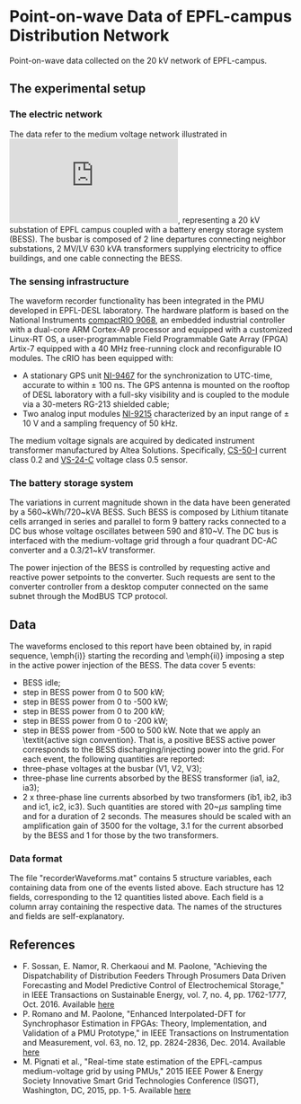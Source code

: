# Point-on-wave Data of EPFL-campus Distribution Network
Point-on-wave data collected on the 20 kV network of EPFL-campus.

## The experimental setup
### The electric network
The data refer to the medium voltage network illustrated in ![figure](https://github.com/DESL-EPFL/Point-on-wave-Data-of-EPFL-campus-Distribution-Network/blob/master/network.pdf), representing a 20 kV substation of EPFL campus coupled with a battery energy storage system (BESS). 
The busbar is composed of 2 line departures connecting neighbor substations, 2 MV/LV 630 kVA transformers supplying electricity to office buildings, and one cable connecting the BESS. 

### The sensing infrastructure
The waveform recorder functionality has been integrated in the PMU developed in EPFL-DESL laboratory.
The hardware platform is based on the National Instruments [compactRIO 9068](http://www.ni.com/pdf/manuals/376007a_02.pdf), an embedded industrial controller with a dual-core ARM Cortex-A9 processor and equipped with a customized Linux-RT OS, a user-programmable Field Programmable Gate Array (FPGA) Artix-7 equipped with a 40 MHz free-running clock and reconfigurable IO modules. 
The cRIO has been equipped with:
* A stationary GPS unit [NI-9467](http://www.ni.com/datasheet/pdf/en/ds-537) for the synchronization to UTC-time, accurate to within $\pm$ 100 ns. The GPS antenna is mounted on the rooftop of DESL laboratory with a full-sky visibility and is coupled to the module via a 30-meters RG-213 shielded cable;
* Two analog input modules [NI-9215](http://www.ni.com/pdf/manuals/373779a_02.pdf) characterized by an input range of $\pm$ 10 V and a sampling frequency of 50 kHz.

The medium voltage signals are acquired by dedicated instrument transformer manufactured by Altea Solutions. Specifically, [CS-50-I](http://www.alteasolutions.com/pdf/Datasheet%20CS-50-I%20Altea) current class 0.2 and [VS-24-C](http://www.alteasolutions.com/pdf/Technical%20Specifications%20VS-24-C.pdf) voltage class 0.5 sensor.

### The battery storage system
The variations in current magnitude shown in the data have been generated by a 560~kWh/720~kVA BESS. Such BESS is composed by Lithium titanate cells arranged in series and parallel to form 9 battery racks connected to a DC bus whose voltage oscillates between 590 and 810~V. The DC bus is interfaced with the medium-voltage grid through a four quadrant DC-AC converter and a 0.3/21~kV transformer. 

The power injection of the BESS is controlled by requesting active and reactive power setpoints to the converter. Such requests are sent to the converter controller from a desktop computer connected on the same subnet through the ModBUS TCP protocol.

## Data
The waveforms enclosed to this report have been obtained by, in rapid sequence, \emph{i)} starting the recording and \emph{ii)} imposing a step in the active power injection of the BESS.
The data cover 5 events:
* BESS idle;
* step in BESS power from 0 to 500 kW;
* step in BESS power from 0 to -500 kW;
* step in BESS power from 0 to 200 kW;
* step in BESS power from 0 to -200 kW;
* step in BESS power from -500 to 500 kW.
Note that we apply an \textit{active sign convention}. That is, a positive BESS active power corresponds to the BESS discharging/injecting power into the grid. For each event, the following quantities are reported:
* three-phase voltages at the busbar (V1, V2, V3);
* three-phase line currents absorbed by the BESS transformer (ia1, ia2, ia3);
* 2 x three-phase line currents absorbed by two transformers (ib1, ib2, ib3 and ic1, ic2, ic3).
Such quantities are stored with 20~$\mu s$ sampling time and for a duration of 2 seconds.
The measures should be scaled with an amplification gain of 3500 for the voltage, 3.1 for the current absorbed by the BESS and 1 for those by the two transformers. 
### Data format
The file "recorderWaveforms.mat" contains 5 structure variables, each containing data from one of the events listed above. 
Each structure has 12 fields, corresponding to the 12 quantities listed above. Each field is a column array containing the respective data. The names of the structures and fields are self-explanatory.

## References
* F. Sossan, E. Namor, R. Cherkaoui and M. Paolone, "Achieving the Dispatchability of Distribution Feeders Through Prosumers Data Driven Forecasting and Model Predictive Control of Electrochemical Storage," in IEEE Transactions on Sustainable Energy, vol. 7, no. 4, pp. 1762-1777, Oct. 2016. Available [here](https://arxiv.org/abs/1602.02265)
* P. Romano and M. Paolone, "Enhanced Interpolated-DFT for Synchrophasor Estimation in FPGAs: Theory, Implementation, and Validation of a PMU Prototype," in IEEE Transactions on Instrumentation and Measurement, vol. 63, no. 12, pp. 2824-2836, Dec. 2014. Available [here](https://www.researchgate.net/publication/273394523_Enhanced_Interpolated-DFT_for_Synchrophasor_Estimation_in_FPGAs_Theory_Implementation_and_Validation_of_a_PMU_Prototype) 
* M. Pignati et al., "Real-time state estimation of the EPFL-campus medium-voltage grid by using PMUs," 2015 IEEE Power \& Energy Society Innovative Smart Grid Technologies Conference (ISGT), Washington, DC, 2015, pp. 1-5. Available [here](https://www.researchgate.net/publication/279545439_Real-time_state_estimation_of_the_EPFL-campus_medium-voltage_grid_by_using_PMUs)
